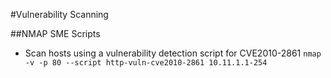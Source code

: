 #Vulnerability Scanning

##NMAP SME Scripts
* Scan hosts using a vulnerability detection script for CVE2010-2861 `nmap -v -p 80 --script http-vuln-cve2010-2861 10.11.1.1-254`
